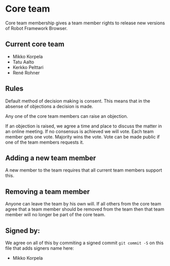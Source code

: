# Core team

Core team membership gives a team member rights to release new versions
of Robot Framework Browser.

## Current core team

 - Mikko Korpela
 - Tatu Aalto
 - Kerkko Pelttari
 - René Rohner
 
## Rules

Default method of decision making is consent.
This means that in the absense of objections
a decision is made.

Any one of the core team members can raise an objection.

If an objection is raised, we agree a time and place to 
discuss the matter in an online meeting.
If no consensus is achieved we will vote.
Each team member gets one vote. Majority wins the vote.
Vote can be made public if one of the team members requests it.

## Adding a new team member

A new member to the team requires that all current team members support this.

## Removing a team member

Anyone can leave the team by his own will.
If all others from the core team agree that a team member should be removed from the team
then that team member will no longer be part of the core team.

## Signed by:

We agree on all of this by commiting a signed commit `git commit -S` on this file
that adds signers name here:
 - Mikko Korpela